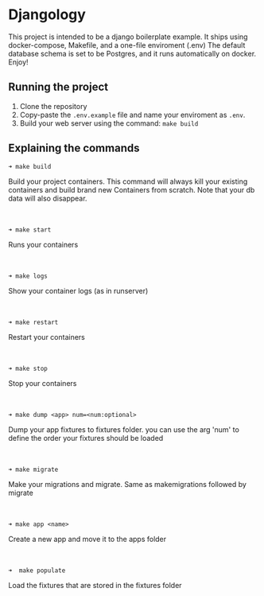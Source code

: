 # Djangology
This project is intended to be a django boilerplate example.
It ships using docker-compose, Makefile, and a one-file enviroment (.env)
The default database schema is set to be Postgres, and it runs automatically on docker.
Enjoy!

## Running the project

1. Clone the repository
2. Copy-paste the `.env.example` file and name your enviroment as `.env`.
3. Build your web server using the command: `make build`

## Explaining the commands

 
 ```
 ➜ make build
 ```
Build your project containers. This command will always kill your existing containers and build brand new Containers from scratch. Note that your db data will also disappear.  
<br /><br />
 
 ```
 ➜ make start
 ```
Runs your containers  
<br /><br />
 
 ```
 ➜ make logs
 ```
Show your container logs (as in runserver)  
<br /><br />
 
 ```
 ➜ make restart
 ```
Restart your containers  
<br /><br />
 
 ```
 ➜ make stop
 ```
Stop your containers  
<br /><br />

 ```
 ➜ make dump <app> num=<num:optional>
 ```
Dump your app fixtures to fixtures folder. you can use the arg 'num' to define the order your fixtures should be loaded  
<br /><br />

 ```
 ➜ make migrate
 ```
Make your migrations and migrate. Same as makemigrations followed by migrate  
<br /><br />
 
 ```
 ➜ make app <name>
 ```
Create a new app and move it to the apps folder  
<br /><br />

 ```
➜  make populate
 ```
Load the fixtures that are stored in the fixtures folder  
<br /><br />
